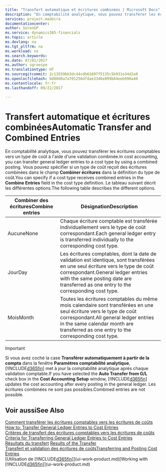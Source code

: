 ```yaml
---
title: "Transfert automatique et écritures combinées | Microsoft Docs"
description: "En comptabilité analytique, vous pouvez transférer les écritures comptables vers un type de coût à l'aide d'une validation combinée. Vous pouvez spécifier si un type de coût reçoit des écritures combinées dans le champ **Combiner écritures** dans la définition du type de coût. Le tableau suivant décrit les différentes options."
services: project-madeira
documentationcenter: 
author: SorenGP
ms.service: dynamics365-financials
ms.topic: article
ms.devlang: na
ms.tgt_pltfrm: na
ms.workload: na
ms.search.keywords: 
ms.date: 07/01/2017
ms.author: sgroespe
ms.translationtype: HT
ms.sourcegitcommit: 2c13559bb3dc44cdb61697f5135c5b931e34d2a8
ms.openlocfilehash: bd80d0a7a701256dfdae3346e899b84eeb990a40
ms.contentlocale: fr-fr
ms.lasthandoff: 09/22/2017

---
```

# <a name="automatic-transfer-and-combined-entries"></a><span data-ttu-id="ebcab-105">Transfert automatique et écritures combinées</span><span class="sxs-lookup"><span data-stu-id="ebcab-105">Automatic Transfer and Combined Entries</span></span>
<span data-ttu-id="ebcab-106">En comptabilité analytique, vous pouvez transférer les écritures comptables vers un type de coût à l'aide d'une validation combinée.</span><span class="sxs-lookup"><span data-stu-id="ebcab-106">In cost accounting, you can transfer general ledger entries to a cost type by using a combined posting.</span></span> <span data-ttu-id="ebcab-107">Vous pouvez spécifier si un type de coût reçoit des écritures combinées dans le champ **Combiner écritures** dans la définition du type de coût.</span><span class="sxs-lookup"><span data-stu-id="ebcab-107">You can specify if a cost type receives combined entries in the **Combine Entries** field in the cost type definition.</span></span> <span data-ttu-id="ebcab-108">Le tableau suivant décrit les différentes options.</span><span class="sxs-lookup"><span data-stu-id="ebcab-108">The following table describes the different options.</span></span>  

|<span data-ttu-id="ebcab-109">Combiner des écritures</span><span class="sxs-lookup"><span data-stu-id="ebcab-109">Combine entries</span></span>|<span data-ttu-id="ebcab-110">Désignation</span><span class="sxs-lookup"><span data-stu-id="ebcab-110">Description</span></span>|  
|---------------------|-----------------|  
|<span data-ttu-id="ebcab-111">Aucune</span><span class="sxs-lookup"><span data-stu-id="ebcab-111">None</span></span>|<span data-ttu-id="ebcab-112">Chaque écriture comptable est transférée individuellement vers le type de coût correspondant.</span><span class="sxs-lookup"><span data-stu-id="ebcab-112">Each general ledger entry is transferred individually to the corresponding cost type.</span></span>|  
|<span data-ttu-id="ebcab-113">Jour</span><span class="sxs-lookup"><span data-stu-id="ebcab-113">Day</span></span>|<span data-ttu-id="ebcab-114">Les écritures comptables, dont la date de validation est identique, sont transférées en une seul écriture vers le type de coût correspondant.</span><span class="sxs-lookup"><span data-stu-id="ebcab-114">General ledger entries with the same posting date are transferred as one entry to the corresponding cost type.</span></span>|  
|<span data-ttu-id="ebcab-115">Mois</span><span class="sxs-lookup"><span data-stu-id="ebcab-115">Month</span></span>|<span data-ttu-id="ebcab-116">Toutes les écritures comptables du même mois calendaire sont transférées en une seul écriture vers le type de coût correspondant.</span><span class="sxs-lookup"><span data-stu-id="ebcab-116">All general ledger entries in the same calendar month are transferred as one entry to the corresponding cost type.</span></span>|  

> [!IMPORTANT]  
>  <span data-ttu-id="ebcab-117">Si vous avez coché la case **Transférer automatiquement à partir de la compta** dans la fenêtre **Paramètres comptabilité analytique**, [!INCLUDE[d365fin](includes/d365fin_md.md)] met à jour la comptabilité analytique après chaque validation comptable.</span><span class="sxs-lookup"><span data-stu-id="ebcab-117">If you have selected the **Auto Transfer from G/L** check box in the **Cost Accounting Setup** window, [!INCLUDE[d365fin](includes/d365fin_md.md)] updates the cost accounting after every posting in the general ledger.</span></span> <span data-ttu-id="ebcab-118">Les écritures combinées ne sont pas possibles.</span><span class="sxs-lookup"><span data-stu-id="ebcab-118">Combined entries are not possible.</span></span>  

## <a name="see-also"></a><span data-ttu-id="ebcab-119">Voir aussi</span><span class="sxs-lookup"><span data-stu-id="ebcab-119">See Also</span></span>  
 <span data-ttu-id="ebcab-120">[Comment transférer les écritures comptables vers les écritures de coûts](finance-how-to-transfer-general-ledger-entries-to-cost-entries.md) </span><span class="sxs-lookup"><span data-stu-id="ebcab-120">[How to: Transfer General Ledger Entries to Cost Entries](finance-how-to-transfer-general-ledger-entries-to-cost-entries.md) </span></span>  
 <span data-ttu-id="ebcab-121">[Critères de transfert des écritures comptables vers les écritures de coûts](finance-criteria-for-transferring-general-ledger-entries-to-cost-entries.md) </span><span class="sxs-lookup"><span data-stu-id="ebcab-121">[Criteria for Transferring General Ledger Entries to Cost Entries](finance-criteria-for-transferring-general-ledger-entries-to-cost-entries.md) </span></span>  
 <span data-ttu-id="ebcab-122">[Résultats du transfert](finance-results-of-the-transfer.md) </span><span class="sxs-lookup"><span data-stu-id="ebcab-122">[Results of the Transfer](finance-results-of-the-transfer.md) </span></span>  
 [<span data-ttu-id="ebcab-123">Transfert et validation des écritures de coûts</span><span class="sxs-lookup"><span data-stu-id="ebcab-123">Transferring and Posting Cost Entries</span></span>](finance-transfer-and-post-cost-entries.md)  
 <span data-ttu-id="ebcab-124">[Utilisation de [!INCLUDE[d365fin](includes/d365fin_md.md)]](ui-work-product.md)</span><span class="sxs-lookup"><span data-stu-id="ebcab-124">[Working with [!INCLUDE[d365fin](includes/d365fin_md.md)]](ui-work-product.md)</span></span>

